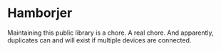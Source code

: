 # Hamborjer

Maintaining this public library is a chore. A real chore. And apparently, duplicates can and will exist if multiple devices are connected.